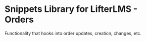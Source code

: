 # Snippets Library for LifterLMS - Orders

Functionality that hooks into order updates, creation, changes, etc.
